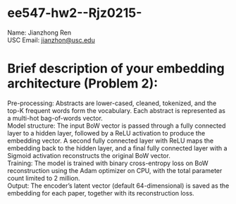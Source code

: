 # ee547-hw2--Rjz0215-  
Name: Jianzhong Ren  
USC Email: jianzhon@usc.edu  
# Brief description of your embedding architecture (Problem 2):  
Pre-processing: Abstracts are lower-cased, cleaned, tokenized, and the top-K frequent words form the vocabulary. Each abstract is represented as a multi-hot bag-of-words vector.  
Model structure: The input BoW vector is passed through a fully connected layer to a hidden layer, followed by a ReLU activation to produce the embedding vector. A second fully connected layer with ReLU maps the embedding back to the hidden layer, and a final fully connected layer with a Sigmoid activation reconstructs the original BoW vector.  
Training: The model is trained with binary cross-entropy loss on BoW reconstruction using the Adam optimizer on CPU, with the total parameter count limited to 2 million.  
Output: The encoder’s latent vector (default 64-dimensional) is saved as the embedding for each paper, together with its reconstruction loss.  
